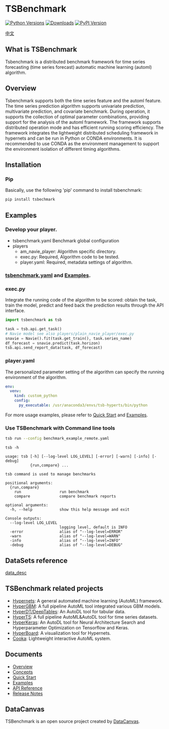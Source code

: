 # TSBenchmark
[![Python Versions](https://img.shields.io/pypi/pyversions/hypergbm.svg)](https://pypi.org/project/hypergbm)
[![Downloads](https://pepy.tech/badge/hypergbm)](https://pepy.tech/project/hypergbm)
[![PyPI Version](https://img.shields.io/pypi/v/hypergbm.svg)](https://pypi.org/project/hypergbm)

[中文](README_zh_CN.md)

## What is TSBenchmark
Tsbenchmark is a distributed benchmark framework for time series forecasting (time series forecast) automatic machine learning (automl) algorithm.

## Overview
Tsbenchmark supports both the time series feature and the automl feature. The time series prediction algorithm supports univariate prediction, multivariate prediction, and covariate benchmark.
During operation, it supports the collection of optimal parameter combinations, providing support for the analysis of the automl framework.
The framework supports distributed operation mode and has efficient running scoring efficiency. The framework integrates the lightweight distributed scheduling framework in hypernets and can be run in Python or CONDA environments.
It is recommended to use CONDA as the environment management to support the environment isolation of different timing algorithms.

## Installation

### Pip

Basically, use the following 'pip' command to install tsbenchmark:
```bash
pip install tsbechmark
```

## Examples

### Develop your player.
  - tsbenchmark.yaml Benchmark global configuration
  - players 
    - am_navie_player: Algorithm specific directory.
    - exec.py: Required, Algorithm code to be tested.
    - player.yaml: Required, metadata settings of algorithm.

### [tsbenchmark.yaml](tsbenchmark/tests/benchmark.template.yaml) and [Examples](tsbenchmark/tests/benchmark_example_remote.yaml).

### exec.py 

Integrate the running code of the algorithm to be scored: obtain the task, train the model, predict and feed back the prediction results through the API interface.

```python
import tsbenchmark as tsb

task = tsb.api.get_task()
# Navie model see also players/plain_navie_player/exec.py
snavie = Navie().fit(task.get_train(), task.series_name)
df_forecast = snavie.predict(task.horizon)
tsb.api.send_report_data(task, df_forecast)
```

### player.yaml 

The personalized parameter setting of the algorithm can specify the running environment of the algorithm.
```yaml
env:
  venv:
    kind: custom_python
    config:
      py_executable: /usr/anaconda3/envs/tsb-hyperts/bin/python
```

For more usage examples, please refer to [Quick Start](https://tsbenchmark-zh-cn.readthedocs.io/zh_CN/latest/quickstart.html) and [Examples](https://tsbenchmark-zh-cn.readthedocs.io/zh_CN/latest/examples.html).

### Use TSBenchmark with Command line tools
```bash
tsb run --config benchmark_example_remote.yaml
```

```
tsb -h

usage: tsb [-h] [--log-level LOG_LEVEL] [-error] [-warn] [-info] [-debug]
           {run,compare} ...

tsb command is used to manage benchmarks

positional arguments:
  {run,compare}
    run                 run benchmark
    compare             compare benchmark reports

optional arguments:
  -h, --help            show this help message and exit

Console outputs:
  --log-level LOG_LEVEL
                        logging level, default is INFO
  -error                alias of "--log-level=ERROR"
  -warn                 alias of "--log-level=WARN"
  -info                 alias of "--log-level=INFO"
  -debug                alias of "--log-level=DEBUG"          
```

## DataSets reference
[data_desc](https://tsbenchmark.s3.amazonaws.com/datas/dataset_desc.csv)

## TSBenchmark related projects
* [Hypernets](https://github.com/DataCanvasIO/Hypernets): A general automated machine learning (AutoML) framework.
* [HyperGBM](https://github.com/DataCanvasIO/HyperGBM): A full pipeline AutoML tool integrated various GBM models.
* [HyperDT/DeepTables](https://github.com/DataCanvasIO/DeepTables): An AutoDL tool for tabular data.
* [HyperTS](https://github.com/DataCanvasIO/HyperTS): A full pipeline AutoML&AutoDL tool for time series datasets.
* [HyperKeras](https://github.com/DataCanvasIO/HyperKeras): An AutoDL tool for Neural Architecture Search and Hyperparameter Optimization on Tensorflow and Keras.
* [HyperBoard](https://github.com/DataCanvasIO/HyperBoard): A visualization tool for Hypernets.
* [Cooka](https://github.com/DataCanvasIO/Cooka): Lightweight interactive AutoML system.

## Documents

* [Overview](https://tsbenchmark-zh-cn.readthedocs.io/zh_CN/latest/index.html)
* [Concepts](https://tsbenchmark-zh-cn.readthedocs.io/zh_CN/latest/concepts.html)
* [Quick Start](https://tsbenchmark-zh-cn.readthedocs.io/zh_CN/latest/quickstart.html)
* [Examples](https://tsbenchmark-zh-cn.readthedocs.io/zh_CN/latest/examples.html)
* [API Reference](https://tsbenchmark-zh-cn.readthedocs.io/zh_CN/latest/api_docs/modules.html)
* [Release Notes](https://tsbenchmark-zh-cn.readthedocs.io/zh_CN/latest/release_note.html)

## DataCanvas
TSBenchmark is an open source project created by [DataCanvas](https://www.datacanvas.com/).

